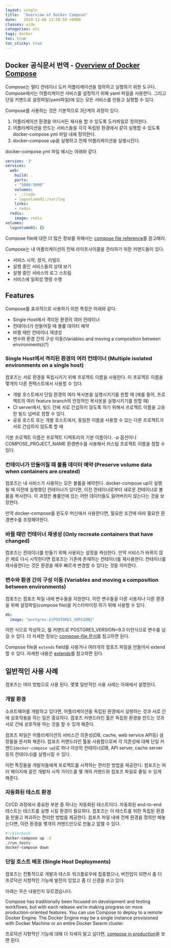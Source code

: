 ```yaml
---
layout: single
title:  "Overview of Docker Compose"
date:   2019-12-08 12:50:59 +0900
classes: wide
categories: etc
tags: docker
toc: true
toc_sticky: true
---
```


## Docker 공식문서 번역 - [Overview of Docker Compose](https://docs.docker.com/compose/)

Compose는 멀티 컨테이너 도커 어플리케이션을 정의하고 실행하기 위한 도구다. Compose에서는 어플리케이션 서비스를 설정하기 위해 yaml 파일을 사용한다. 그리고 단일 커맨드로 설정파일(yaml파일)에 있는 모든 서비스를 만들고 실행할 수 있다.

Compose를 사용하는 것은 기본적으로 3단계의 과정이 있다.

1. 어플리케이션 환경을 어디서든 재사용 할 수 있도록 도커파일로 정의한다.
2. 어플리케이션을 만드는 서비스들을 각각 독립된 환경에서 같이 실행할 수 있도록 docker-compose.yml 파일 내에 정의한다.
3. docker-compose up을 실행하고 전체 어플리케이션을 실행시킨다.

docker-compose.yml 파일 예시는 아래와 같다.

```yml
version: '3'
services:
  web:
    build: .
    ports:
    - "5000:5000"
    volumes:
    - .:/code
    - logvolume01:/var/log
    links:
    - redis
  redis:
    image: redis
volumes:
  logvolume01: {}
```

Compose file에 대한 더 많은 정보를 위해서는 [compose file reference](https://docs.docker.com/compose/compose-file/)를 참고해라.

Compose는 내 어플리케이션의 전체 라이프사이클을 관리하기 위한 커맨드들이 있다.

- 서비스 시작, 정지, 리빌드
- 실행 중인 서비스들의 상태 보기
- 실행 중인 서비스의 로그 스트림
- 서비스에 일회성 명령 수행

## Features

Compose를 효과적으로 사용하기 위한 특징은 아래와 같다.

- Single Host에서 격리된 환경의 여러 컨테이너
- 컨테이너가 만들어질 때 볼륨 데이터 예약
- 바뀔 때만 컨테이너 재생성
- 변수와 환경 간의 구성 이동(Variables and moving a composition between environments)(?)

### Single Host에서 격리된 환경의 여러 컨테이너 (Multiple isolated environments on a single host)

컴포즈는 서로 환경을 독립시키기 위해 프로젝트 이름을 사용한다. 이 프로젝트 이름을 몇개의 다른 컨텍스트에서 사용할 수 있다.

- 개발 호스트에서 단일 환경의 여러 복사본을 실행시키기를 원할 때 (예를 들어, 프로젝트의 여러 feature branch의 안정적인 복사본을 실행시키기를 원할 때)
- CI server에서, 빌드 간에 서로 간섭하지 않도록 하기 위해서 프로젝트 이름을 고유한 빌드 넘버로 정할 수 있다.
- 공유 호스트 또는 개발 호스트에서, 동일한 이름을 사용할 수 있는 다른 프로젝트가 서로 간섭하지 않도록 할 때

기본 프로젝트 이름은 프로젝트 디렉토리의 기본 이름이다. -p 옵션이나 COMPOSE_PROJECT_NAME 환경변수를 사용해서 커스텀 프로젝트 이름을 정할 수 있다.

### 컨테이너가 만들어질 때 볼륨 데이터 예약 (Preserve volume data when containers are created)

컴포즈는 내 서비스가 사용하는 모든 볼륨을 예약한다. docker-compose up이 실행될 때 이전에 실행했던 컨테이너가 있다면, 이전 컨테이너로부터 새로운 컨테이너로 볼륨을 복사한다. 이 과정은 볼륨안에 있는 어떤 데이터들도 잃어버리지 않는다는 것을 보장한다.

만약 docker-compose를 윈도우 머신에서 사용한다면, 필요한 조건에 따라 필요한 환경변수를 조정해야한다.

### 바뀔 때만 컨테이너 재생성 (Only recreate containers that have changed)

컴포즈는 컨테이너를 만들기 위해 사용되는 설정을 캐싱한다. 만약 서비스가 바뀌지 않은 채로 다시 시작한다면 컴포즈는 기존에 존재하는 컨테이너를 재사용한다. 컨테이너를 재사용한다는 것은 환경을 매우 빠르게 변경할 수 있다는 것을 의미한다.

### 변수와 환경 간의 구성 이동 (Variables and moving a composition between environments)

컴포즈는 컴포즈 파일 내에 변수들을 지원한다. 이런 변수들을 다른 사용자나 다른 환경을 위해 설정파일(compose file)을 커스터마이징 하기 위해 사용할 수 있다.

```yml
db:
  image: "postgres:${POSTGRES_VERSION}"
```

이런 식으로 작성하고, 쉘 커맨드로 POSTGRES_VERSION=9.3 이런식으로 변수를 넘길 수 있다. 더 자세한 정보는 [compose-file 문서](https://docs.docker.com/compose/compose-file/#variable-substitution)를 참고하면 된다.

Compose file을 `extends` field를 사용거나 여러개의 컴포즈 파일을 만들어서 extend 할 수 있다. 자세한 내용은 [extends](https://docs.docker.com/compose/extends/)를 참고하면 된다.

## 일반적인 사용 사례

컴포즈는 여러 방법으로 사용 된다. 몇몇 일반적인 사용 사례는 아래에서 설명한다.

### 개발 환경

소프트웨어를 개발하고 있다면, 어플리케이션을 독립된 환경에서 실행하는 것과 서로 간에 상호작용을 하는 일은 중요하다. 컴포즈 커맨드라인 툴은 독립된 환경을 만드는 것과 서로 간에 상호작용 하는 것을 할 수 있게 해준다.

컴포즈 파일은 어플리케이션의 서비스간 의존성(DB, cache, web service API등) 설정들을 문서화 해준다. 컴포즈 커맨드라인 툴을 사용함으로써 각 의존성에 대해 단일 커맨드(`docker-compose up`)로 하나 이상의 컨테이너(DB, API server, cache server등의 컨테이너)를 실행시킬 수 있다.

이런 특징들을 개발자들에게 프로젝트를 시작하는 편리한 방법을 제공한다. 컴포즈는 여러 페이지에 걸친 개발자 시작 가이드를 몇 개의 커맨드와 컴포즈 파일로 줄일 수 있게 해준다.

### 자동화된 테스트 환경

CI/CD 과정에서 중요한 부분 중 하나는 자동화된 테스트이다. 자동화된 end-to-end 테스트는 테스트를 실행 시킬 환경이 필요하다. 컴포즈는 이 테스트를 위한 독립된 환경을 만들고 파괴하는 편리한 방법을 제공한다. 컴포즈 파일 내에 전체 환경을 정의만 해놓는다면, 이런 환경을 몇개의 커맨드만으로 만들고 없앨 수 있다.

```bash
#!/bin/bash
docker-compose up -d
./run_tests
docker-compose down
```

### 단일 호스트 배포 (Single Host Deployments)

컴포즈는 전통적으로 개발과 테스트 워크플로우에 집중했으나, 버전업이 되면서 좀 더 프로덕션 지향적인 기능에 발전이 있었고 좀 더 신경을 쓰고 있다.

아래는 무슨 내용인지 모르겠습니다.

Compose has traditionally been focused on development and testing workflows, but with each release we’re making progress on more production-oriented features. You can use Compose to deploy to a remote Docker Engine. The Docker Engine may be a single instance provisioned with Docker Machine or an entire Docker Swarm cluster.

프로덕션 지향적인 기능에 대해 더 자세히 알고 싶다면, [compose in production](https://docs.docker.com/compose/production/)을 보면 된다.
